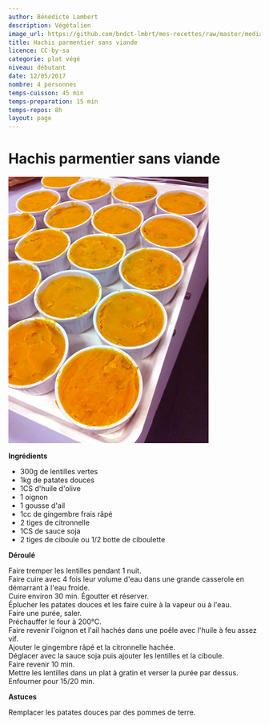 ```yaml
---
author: Bénédicte Lambert
description: Végétalien
image_url: https://github.com/bndct-lmbrt/mes-recettes/raw/master/medias/hachis.jpg
title: Hachis parmentier sans viande
licence: CC-by-sa
categorie: plat végé
niveau: débutant
date: 12/05/2017
nombre: 4 personnes
temps-cuisson: 45 min
temps-preparation: 15 min
temps-repos: 8h
layout: page
---
```

# Hachis parmentier sans viande

![hachis](https://github.com/bndct-lmbrt/mes-recettes/blob/master/medias/hachis.jpg)

**Ingrédients**  
 

* 300g de lentilles vertes
* 1kg de patates douces
* 1CS d'huile d'olive
* 1 oignon
* 1 gousse d'ail
* 1cc de gingembre frais râpé
* 2 tiges de citronnelle
* 1CS de sauce soja
* 2 tiges de ciboule ou 1/2 botte de ciboulette


**Déroulé**

Faire tremper les lentilles pendant 1 nuit.  
Faire cuire avec 4 fois leur volume d'eau dans une grande casserole en démarrant à l'eau froide.  
Cuire environ 30 min. Égoutter et réserver.  
Éplucher les patates douces et les faire cuire à la vapeur ou à l'eau.  
Faire une purée, saler.  
Préchauffer le four à 200°C.  
Faire revenir l'oignon et l'ail hachés dans une poêle avec l'huile à feu assez vif.  
Ajouter le gingembre râpé et la citronnelle hachée.  
Déglacer avec la sauce soja puis ajouter les lentilles et la ciboule.  
Faire revenir 10 min.  
Mettre les lentilles dans un plat à gratin et verser la purée par dessus.  
Enfourner pour 15/20 min.   

**Astuces** 

Remplacer les patates douces par des pommes de terre.  

